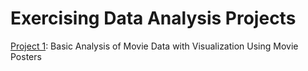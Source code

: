# Exercising Data Analysis Projects

[Project 1](https://github.com/cuongpham24/Data-science-projects/tree/master/Project_01_Movie_Exploration): Basic Analysis of Movie Data with Visualization Using Movie Posters